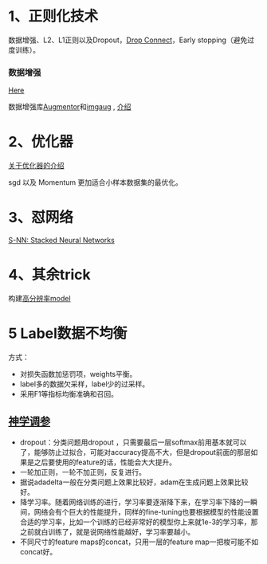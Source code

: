 # 1、正则化技术

数据增强、L2、L1正则以及Dropout，[Drop Connect](https://nickcdryan.com/2017/06/13/dropconnect-implementation-in-python-and-tensorflow/)，Early stopping（避免过度训练）。

### 数据增强
[Here](https://medium.com/ymedialabs-innovation/data-augmentation-techniques-in-cnn-using-tensorflow-371ae43d5be9) <br>

数据增强库[Augmentor](https://augmentor.readthedocs.io/en/master/index.html)和[imgaug](https://imgaug.readthedocs.io/en/latest/index.html) , [介绍](https://www.cnblogs.com/vincentcheng/p/9186540.html)

# 2、优化器
[关于优化器的介绍](https://www.jianshu.com/p/e6e8aa3169ca)

sgd 以及 Momentum 更加适合小样本数据集的最优化。


# 3、怼网络
[S-NN: Stacked Neural Networks](https://arxiv.org/pdf/1605.08512.pdf)


# 4、其余trick
构建[高分辨率model](https://arxiv.org/ftp/arxiv/papers/1312/1312.5402.pdf)

# 5 Label数据不均衡

方式：
* 对损失函数加惩罚项，weights平衡。
* label多的数据欠采样，label少的过采样。
* 采用F1等指标均衡准确和召回。

## [神学调参](https://www.zhihu.com/question/41631631/answer/94935518)
* dropout：分类问题用dropout ，只需要最后一层softmax前用基本就可以了，能够防止过拟合，可能对accuracy提高不大，但是dropout前面的那层如果是之后要使用的feature的话，性能会大大提升。
* 一轮加正则，一轮不加正则，反复进行。
* 据说adadelta一般在分类问题上效果比较好，adam在生成问题上效果比较好。
* 降学习率。随着网络训练的进行，学习率要逐渐降下来，在学习率下降的一瞬间，网络会有个巨大的性能提升，同样的fine-tuning也要根据模型的性能设置合适的学习率，比如一个训练的已经非常好的模型你上来就1e-3的学习率，那之前就白训练了，就是说网络性能越好，学习率要越小。
* 不同尺寸的feature maps的concat，只用一层的feature map一把梭可能不如concat好。

